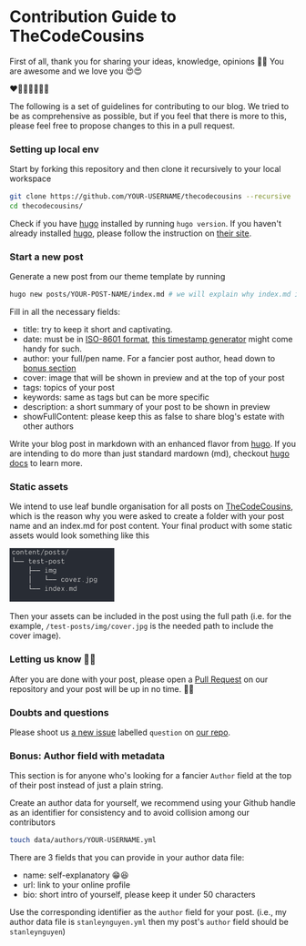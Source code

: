 # Contribution Guide to TheCodeCousins

First of all, thank you for sharing your ideas, knowledge, opinions 🎉🎉 You are awesome and we love you 😍😍

❤️🧡💛💚💙💜🖤

The following is a set of guidelines for contributing to our blog.
We tried to be as comprehensive as possible, but if you feel that there is more to this, please feel free to propose changes to this in a pull request.

### Setting up local env

Start by forking this repository and then clone it recursively to your local workspace

```bash
git clone https://github.com/YOUR-USERNAME/thecodecousins --recursive
cd thecodecousins/
```

Check if you have [hugo](https://gohugo.io) installed by running `hugo version`.
If you haven't already installed [hugo](https://gohugo.io), please follow the instruction on [their site](https://gohugo.io/getting-started/installing/).

### Start a new post

Generate a new post from our theme template by running

```bash
hugo new posts/YOUR-POST-NAME/index.md # we will explain why index.md in the next section
```

Fill in all the necessary fields:

- title: try to keep it short and captivating.
- date: must be in [ISO-8601 format](https://en.wikipedia.org/wiki/ISO_8601), [this timestamp generator](https://timestampgenerator.com/) might come handy for such.
- author: your full/pen name. For a fancier post author, head down to [bonus section](#bonus)
- cover: image that will be shown in preview and at the top of your post
- tags: topics of your post
- keywords: same as tags but can be more specific
- description: a short summary of your post to be shown in preview
- showFullContent: please keep this as false to share blog's estate with other authors

Write your blog post in markdown with an enhanced flavor from [hugo](https://gohugo.io/).
If you are intending to do more than just standard mardown (md), checkout [hugo docs](https://gohugo.io/content-management/) to learn more.

### Static assets

We intend to use leaf bundle organisation for all posts on [TheCodeCousins](https://thecodecousins.com), which is the reason why you were asked to create a folder with your post name and an index.md for post content.
Your final product with some static assets would look something like this

![Example source tree](static/example-tree.png)

Then your assets can be included in the post using the full path
(i.e. for the example, `/test-posts/img/cover.jpg` is the needed path to include the cover image).

### Letting us know 🎉🎉

After you are done with your post, please open a [Pull Request](https://github.com/thecodecousins/thecodecousins/compare) on our repository and your post will be up in no time. 🥳🥳

### Doubts and questions

Please shoot us [a new issue](https://github.com/thecodecousins/thecodecousins/issues/new) labelled `question` on [our repo](https://github.com/thecodecousins/thecodecousins).

### <a name="bonus" id="bonus"></a> Bonus: Author field with metadata

This section is for anyone who's looking for a fancier `Author` field at the top of their post instead of just a plain string.

Create an author data for yourself, we recommend using your Github handle as an identifier for consistency and to avoid collision among our contributors

```bash
touch data/authors/YOUR-USERNAME.yml
```

There are 3 fields that you can provide in your author data file:

- name: self-explanatory 😁😆
- url: link to your online profile
- bio: short intro of yourself, please keep it under 50 characters

Use the corresponding identifier as the `author` field for your post. (i.e., my author data file is `stanleynguyen.yml` then my post's `author` field should be `stanleynguyen`)
